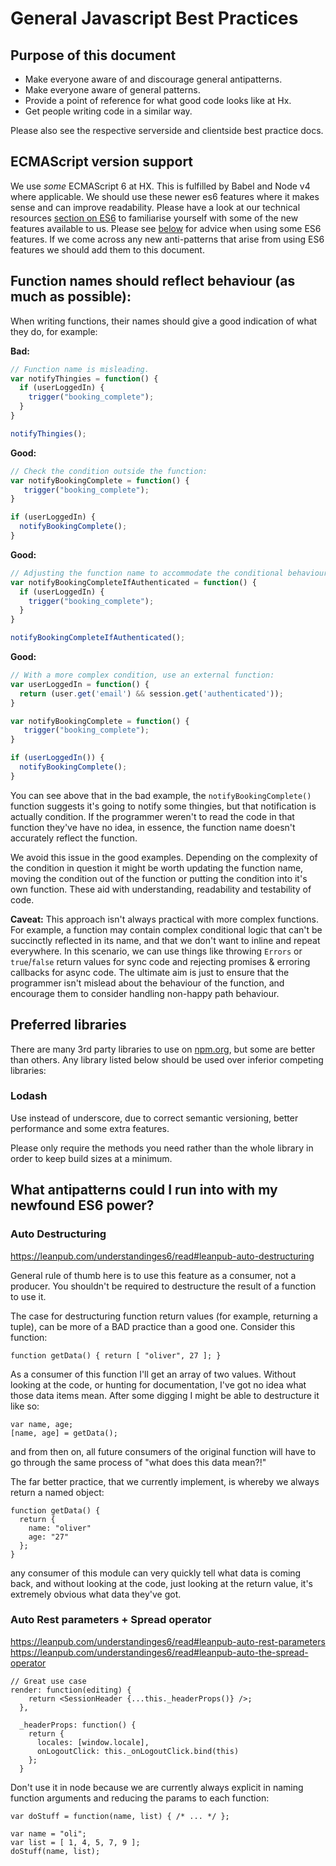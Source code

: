 # General Javascript Best Practices

## Purpose of this document

- Make everyone aware of and discourage general antipatterns.
- Make everyone aware of general patterns.
- Provide a point of reference for what good code looks like at Hx.
- Get people writing code in a similar way.

Please also see the respective serverside and clientside best practice docs.

## ECMAScript version support

We use *some* ECMAScript 6 at HX. This is fulfilled by Babel and Node v4 where applicable. We should use these newer es6 features where it makes sense and can improve readability. Please have a look at our technical resources [section on ES6](technical-resources.md#es6) to familiarise yourself with some of the new features available to us. Please see [below](#what-antipatterns-could-i-run-into-with-my-newfound-es6-power) for advice when using some ES6 features. If we come across any new anti-patterns that arise from using ES6 features we should add them to this document.

## Function names should reflect behaviour (as much as possible):
When writing functions, their names should give a good indication of what they do, for example:

**Bad:**

```javascript
// Function name is misleading.
var notifyThingies = function() {
  if (userLoggedIn) {
    trigger("booking_complete");
  }
}

notifyThingies();
```

**Good:**

```javascript
// Check the condition outside the function:
var notifyBookingComplete = function() {
   trigger("booking_complete");
}

if (userLoggedIn) {
  notifyBookingComplete();
}
```

**Good:**

```javascript
// Adjusting the function name to accommodate the conditional behaviour:
var notifyBookingCompleteIfAuthenticated = function() {
  if (userLoggedIn) {
    trigger("booking_complete");
  }
}

notifyBookingCompleteIfAuthenticated();
```

**Good:**

```javascript
// With a more complex condition, use an external function:
var userLoggedIn = function() {
  return (user.get('email') && session.get('authenticated'));
}

var notifyBookingComplete = function() {
   trigger("booking_complete");
}

if (userLoggedIn()) {
  notifyBookingComplete();
}

```

You can see above that in the bad example, the `notifyBookingComplete()` function suggests it's going to notify some thingies, but that notification is actually condition. If the programmer weren't to read the code in that function they've have no idea, in essence, the function name doesn't accurately reflect the function.

We avoid this issue in the good examples. Depending on the complexity of the condition in question it might be worth updating the function name, moving the condition out of the function or putting the condition into it's own function. These aid with understanding, readability and testability of code.

**Caveat:** This approach isn't always practical with more complex functions. For example, a function may contain complex conditional logic that can't be succinctly reflected in its name, and that we don't want to inline and repeat everywhere. In this scenario, we can use things like throwing `Errors` or `true`/`false` return values for sync code and rejecting promises & erroring callbacks for async code. The ultimate aim is just to ensure that the programmer isn't mislead about the behaviour of the function, and encourage them to consider handling non-happy path behaviour.

## Preferred libraries

There are many 3rd party libraries to use on [npm.org](http://www.npm.org), but some are better than others. Any library listed below should be used over inferior competing libraries:

### Lodash

Use instead of underscore, due to correct semantic versioning, better performance and some extra features.

Please only require the methods you need rather than the whole library in order to keep build sizes at a minimum.

## What antipatterns could I run into with my newfound ES6 power?

### Auto Destructuring
https://leanpub.com/understandinges6/read#leanpub-auto-destructuring

General rule of thumb here is to use this feature as a consumer, not a producer. You shouldn't be required to destructure the result of a function to use it.

The case for destructuring function return values (for example, returning a tuple), can be more of a BAD practice than a good one. Consider this function:
```
function getData() { return [ "oliver", 27 ]; }
```
As a consumer of this function I'll get an array of two values. Without looking at the code, or hunting for documentation, I've got no idea what those data items mean. After some digging I might be able to destructure it like so:
```
var name, age;
[name, age] = getData();
```
and from then on, all future consumers of the original function will have to go through the same process of "what does this data mean?!"

The far better practice, that we currently implement, is whereby we always return a named object:
```
function getData() {
  return {
    name: "oliver"
    age: "27"
  };
}
```
any consumer of this module can very quickly tell what data is coming back, and without looking at the code, just looking at the return value, it's extremely obvious what data they've got.


### Auto Rest parameters + Spread operator
https://leanpub.com/understandinges6/read#leanpub-auto-rest-parameters
https://leanpub.com/understandinges6/read#leanpub-auto-the-spread-operator

```
// Great use case
render: function(editing) {
    return <SessionHeader {...this._headerProps()} />;
  },

  _headerProps: function() {
    return {
      locales: [window.locale],
      onLogoutClick: this._onLogoutClick.bind(this)
    };
  }
```

Don't use it in node because we are currently always explicit in naming function arguments and reducing the params to each function:
```
var doStuff = function(name, list) { /* ... */ };

var name = "oli";
var list = [ 1, 4, 5, 7, 9 ];
doStuff(name, list);
```

